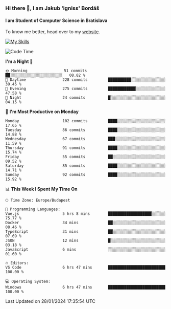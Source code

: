 ### Hi there 👋, I am Jakub 'igniss' Bordáš

#### I am Student of Computer Science in Bratislava
To know me better, head over to my [website](https://bordas.sk).

[![My Skills](https://skillicons.dev/icons?i=js,html,css,figma,svelte,java,kotlin,python,postgresql,typescript,nest,nodejs)](https://bordas.sk)


<!--START_SECTION:waka-->
![Code Time](http://img.shields.io/badge/Code%20Time-1%2C376%20hrs%2047%20mins-blue)

**I'm a Night 🦉** 

```text
🌞 Morning                51 commits          ██░░░░░░░░░░░░░░░░░░░░░░░   08.82 % 
🌆 Daytime                228 commits         ██████████░░░░░░░░░░░░░░░   39.45 % 
🌃 Evening                275 commits         ████████████░░░░░░░░░░░░░   47.58 % 
🌙 Night                  24 commits          █░░░░░░░░░░░░░░░░░░░░░░░░   04.15 % 
```
📅 **I'm Most Productive on Monday** 

```text
Monday                   102 commits         ████░░░░░░░░░░░░░░░░░░░░░   17.65 % 
Tuesday                  86 commits          ████░░░░░░░░░░░░░░░░░░░░░   14.88 % 
Wednesday                67 commits          ███░░░░░░░░░░░░░░░░░░░░░░   11.59 % 
Thursday                 91 commits          ████░░░░░░░░░░░░░░░░░░░░░   15.74 % 
Friday                   55 commits          ██░░░░░░░░░░░░░░░░░░░░░░░   09.52 % 
Saturday                 85 commits          ████░░░░░░░░░░░░░░░░░░░░░   14.71 % 
Sunday                   92 commits          ████░░░░░░░░░░░░░░░░░░░░░   15.92 % 
```


📊 **This Week I Spent My Time On** 

```text
🕑︎ Time Zone: Europe/Budapest

💬 Programming Languages: 
Vue.js                   5 hrs 8 mins        ███████████████████░░░░░░   75.77 % 
Docker                   34 mins             ██░░░░░░░░░░░░░░░░░░░░░░░   08.46 % 
TypeScript               31 mins             ██░░░░░░░░░░░░░░░░░░░░░░░   07.69 % 
JSON                     12 mins             █░░░░░░░░░░░░░░░░░░░░░░░░   03.18 % 
JavaScript               6 mins              ░░░░░░░░░░░░░░░░░░░░░░░░░   01.60 % 

🔥 Editors: 
VS Code                  6 hrs 47 mins       █████████████████████████   100.00 % 

💻 Operating System: 
Windows                  6 hrs 47 mins       █████████████████████████   100.00 % 
```


 Last Updated on 28/01/2024 17:35:54 UTC
<!--END_SECTION:waka-->
